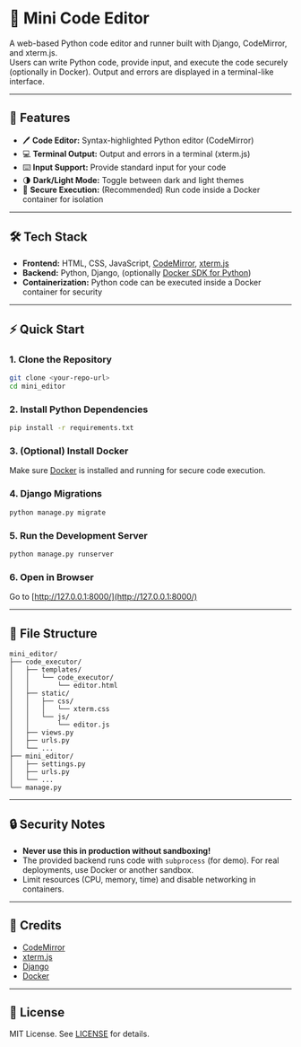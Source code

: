 # 📝 Mini Code Editor

A web-based Python code editor and runner built with Django, CodeMirror, and xterm.js.  
Users can write Python code, provide input, and execute the code securely (optionally in Docker). Output and errors are displayed in a terminal-like interface.

---

## 🚀 Features

- 🖊️ **Code Editor:** Syntax-highlighted Python editor (CodeMirror)
- 💻 **Terminal Output:** Output and errors in a terminal (xterm.js)
- ⌨️ **Input Support:** Provide standard input for your code
- 🌗 **Dark/Light Mode:** Toggle between dark and light themes
- 🐳 **Secure Execution:** (Recommended) Run code inside a Docker container for isolation

---

## 🛠️ Tech Stack

- **Frontend:** HTML, CSS, JavaScript, [CodeMirror](https://codemirror.net/), [xterm.js](https://xtermjs.org/)
- **Backend:** Python, Django, (optionally [Docker SDK for Python](https://docker-py.readthedocs.io/en/stable/))
- **Containerization:** Python code can be executed inside a Docker container for security

---

## ⚡ Quick Start

### 1. Clone the Repository

```sh
git clone <your-repo-url>
cd mini_editor
```

### 2. Install Python Dependencies

```sh
pip install -r requirements.txt
```

### 3. (Optional) Install Docker

Make sure [Docker](https://www.docker.com/products/docker-desktop) is installed and running for secure code execution.

### 4. Django Migrations

```sh
python manage.py migrate
```

### 5. Run the Development Server

```sh
python manage.py runserver
```

### 6. Open in Browser

Go to [http://127.0.0.1:8000/](http://127.0.0.1:8000/)

---

## 📁 File Structure

```
mini_editor/
├── code_executor/
│   ├── templates/
│   │   └── code_executor/
│   │       └── editor.html
│   ├── static/
│   │   ├── css/
│   │   │   └── xterm.css
│   │   └── js/
│   │       └── editor.js
│   ├── views.py
│   ├── urls.py
│   └── ...
├── mini_editor/
│   ├── settings.py
│   ├── urls.py
│   └── ...
└── manage.py
```

---

## 🔒 Security Notes

- **Never use this in production without sandboxing!**
- The provided backend runs code with `subprocess` (for demo). For real deployments, use Docker or another sandbox.
- Limit resources (CPU, memory, time) and disable networking in containers.

---

## 🙏 Credits

- [CodeMirror](https://codemirror.net/)
- [xterm.js](https://xtermjs.org/)
- [Django](https://www.djangoproject.com/)
- [Docker](https://www.docker.com/)

---

## 📄 License

MIT License. See [LICENSE](LICENSE) for details.
